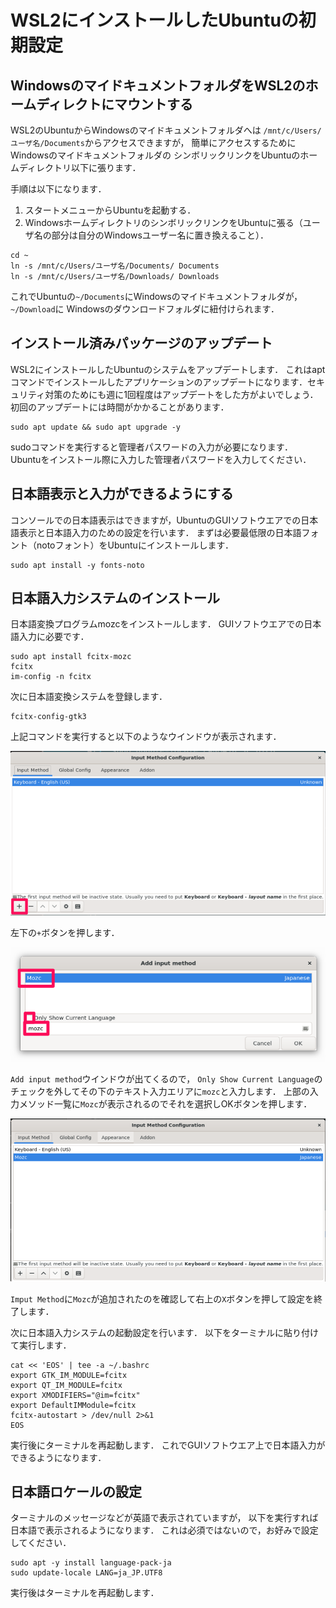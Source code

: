 # WSL2にインストールしたUbuntuの初期設定

## WindowsのマイドキュメントフォルダをWSL2のホームディレクトにマウントする

WSL2のUbuntuからWindowsのマイドキュメントフォルダへは
`/mnt/c/Users/ユーザ名/Documents`からアクセスできますが，
簡単にアクセスするためにWindowsのマイドキュメントフォルダの
シンボリックリンクをUbuntuのホームディレクトリ以下に張ります．

手順は以下になります．

1. スタートメニューからUbuntuを起動する．
1.  WindowsホームディレクトリのシンボリックリンクをUbuntuに張る（ユーザ名の部分は自分のWindowsユーザー名に置き換えること）．
   
```
cd ~
ln -s /mnt/c/Users/ユーザ名/Documents/ Documents
ln -s /mnt/c/Users/ユーザ名/Downloads/ Downloads
```

これでUbuntuの`~/Documents`にWindowsのマイドキュメントフォルダが，`~/Download`に
Windowsのダウンロードフォルダに紐付けられます．

## インストール済みパッケージのアップデート

WSL2にインストールしたUbuntuのシステムをアップデートします．
これはaptコマンドでインストールしたアプリケーションのアップデートになります．セキュリティ対策のためにも週に1回程度はアップデートをした方がよいでしょう．初回のアップデートには時間がかかることがあります．

```
sudo apt update && sudo apt upgrade -y
```

sudoコマンドを実行すると管理者パスワードの入力が必要になります．
Ubuntuをインストール際に入力した管理者パスワードを入力してください．



## 日本語表示と入力ができるようにする

コンソールでの日本語表示はできますが，UbuntuのGUIソフトウエアでの日本語表示と日本語入力のための設定を行います．
まずは必要最低限の日本語フォント（notoフォント）をUbuntuにインストールします．

```
sudo apt install -y fonts-noto
```

## 日本語入力システムのインストール

日本語変換プログラムmozcをインストールします．
GUIソフトウエアでの日本語入力に必要です．

```
sudo apt install fcitx-mozc
fcitx
im-config -n fcitx
```

次に日本語変換システムを登録します．

```
fcitx-config-gtk3
```

上記コマンドを実行すると以下のようなウインドウが表示されます．

![picture 2](images/after_wsl2_installation/20230323_180249.png)  

左下の`+`ボタンを押します．

![picture 3](images/after_wsl2_installation/20230323_180446.png)  

`Add input method`ウインドウが出てくるので，
`Only Show Current Language`のチェックを外してその下のテキスト入力エリアに`mozc`と入力します．
上部の入力メソッド一覧に`Mozc`が表示されるのでそれを選択しOKボタンを押します．

![picture 4](images/after_wsl2_installation/20230323_180826.png)  

`Imput Method`に`Mozc`が追加されたのを確認して右上の`X`ボタンを押して設定を終了します．

次に日本語入力システムの起動設定を行います．
以下をターミナルに貼り付けて実行します．

```
cat << 'EOS' | tee -a ~/.bashrc
export GTK_IM_MODULE=fcitx
export QT_IM_MODULE=fcitx
export XMODIFIERS="@im=fcitx"
export DefaultIMModule=fcitx
fcitx-autostart > /dev/null 2>&1
EOS
```

実行後にターミナルを再起動します．
これでGUIソフトウエア上で日本語入力ができるようになります．


## 日本語ロケールの設定

ターミナルのメッセージなどが英語で表示されていますが，
以下を実行すれば日本語で表示されるようになります．
これは必須ではないので，お好みで設定してください．

```
sudo apt -y install language-pack-ja
sudo update-locale LANG=ja_JP.UTF8
```

実行後はターミナルを再起動します．
